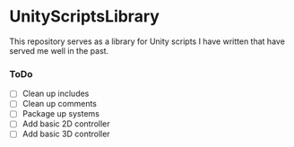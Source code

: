 # UnityScriptsLibrary
This repository serves as a library for Unity scripts I have written that have served me well in the past. 

### ToDo
- [ ] Clean up includes
- [ ] Clean up comments
- [ ] Package up systems
- [ ] Add basic 2D controller
- [ ] Add basic 3D controller
